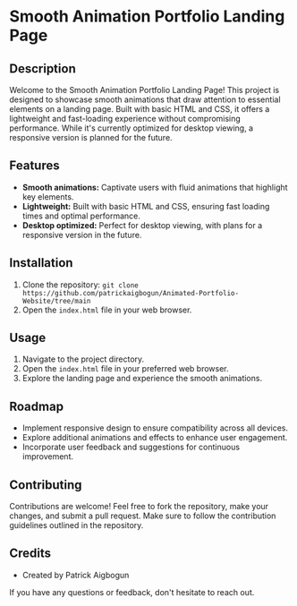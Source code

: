 # Smooth Animation Portfolio Landing Page

## Description
Welcome to the Smooth Animation Portfolio Landing Page! This project is designed to showcase smooth animations that draw attention to essential elements on a landing page. Built with basic HTML and CSS, it offers a lightweight and fast-loading experience without compromising performance. While it's currently optimized for desktop viewing, a responsive version is planned for the future.

## Features
- **Smooth animations:** Captivate users with fluid animations that highlight key elements.
- **Lightweight:** Built with basic HTML and CSS, ensuring fast loading times and optimal performance.
- **Desktop optimized:** Perfect for desktop viewing, with plans for a responsive version in the future.

## Installation
1. Clone the repository: `git clone https://github.com/patrickaigbogun/Animated-Portfolio-Website/tree/main`
2. Open the `index.html` file in your web browser.

## Usage
1. Navigate to the project directory.
2. Open the `index.html` file in your preferred web browser.
3. Explore the landing page and experience the smooth animations.

## Roadmap
- Implement responsive design to ensure compatibility across all devices.
- Explore additional animations and effects to enhance user engagement.
- Incorporate user feedback and suggestions for continuous improvement.

## Contributing
Contributions are welcome! Feel free to fork the repository, make your changes, and submit a pull request. Make sure to follow the contribution guidelines outlined in the repository.

 
## Credits
- Created by Patrick Aigbogun 

If you have any questions or feedback, don't hesitate to reach out.
